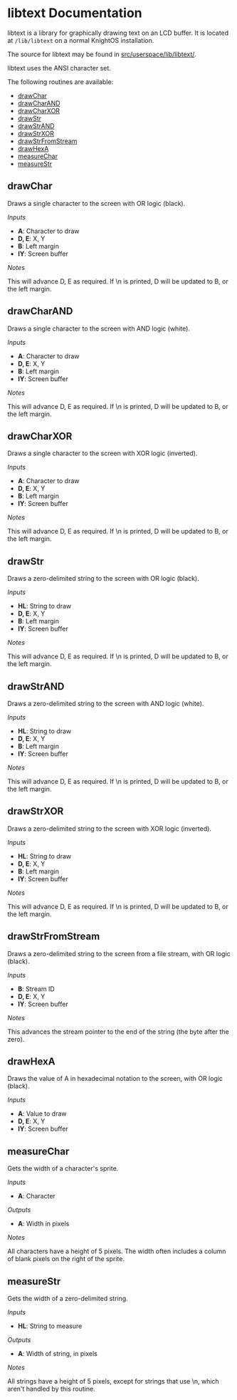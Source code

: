 # libtext Documentation

libtext is a library for graphically drawing text on an LCD buffer. It is located at `/lib/libtext` on a normal KnightOS installation.

The source for libtext may be found in
[src/userspace/lib/libtext/](https://github.com/SirCmpwn/KnightOS/tree/master/src/userspace/lib/libtext).

libtext uses the ANSI character set.

The following routines are available:

* [drawChar](#drawchar)
* [drawCharAND](#drawcharand)
* [drawCharXOR](#drawcharxor)
* [drawStr](#drawstr)
* [drawStrAND](#drawstrand)
* [drawStrXOR](#drawstrxor)
* [drawStrFromStream](#drawstrfromstream)
* [drawHexA](#drawhexa)
* [measureChar](#measurechar)
* [measureStr](#measurestr)

## drawChar

Draws a single character to the screen with OR logic (black).

*Inputs*

* **A**: Character to draw
* **D, E**: X, Y
* **B**: Left margin
* **IY**: Screen buffer

*Notes*

This will advance D, E as required. If \n is printed, D will be updated to B, or the left margin.

## drawCharAND

Draws a single character to the screen with AND logic (white).

*Inputs*

* **A**: Character to draw
* **D, E**: X, Y
* **B**: Left margin
* **IY**: Screen buffer

*Notes*

This will advance D, E as required. If \n is printed, D will be updated to B, or the left margin.

## drawCharXOR

Draws a single character to the screen with XOR logic (inverted).

*Inputs*

* **A**: Character to draw
* **D, E**: X, Y
* **B**: Left margin
* **IY**: Screen buffer

*Notes*

This will advance D, E as required. If \n is printed, D will be updated to B, or the left margin.

## drawStr

Draws a zero-delimited string to the screen with OR logic (black).

*Inputs*

* **HL**: String to draw
* **D, E**: X, Y
* **B**: Left margin
* **IY**: Screen buffer

*Notes*

This will advance D, E as required. If \n is printed, D will be updated to B, or the left margin.

## drawStrAND

Draws a zero-delimited string to the screen with AND logic (white).

*Inputs*

* **HL**: String to draw
* **D, E**: X, Y
* **B**: Left margin
* **IY**: Screen buffer

*Notes*

This will advance D, E as required. If \n is printed, D will be updated to B, or the left margin.

## drawStrXOR

Draws a zero-delimited string to the screen with XOR logic (inverted).

*Inputs*

* **HL**: String to draw
* **D, E**: X, Y
* **B**: Left margin
* **IY**: Screen buffer

*Notes*

This will advance D, E as required. If \n is printed, D will be updated to B, or the left margin.

## drawStrFromStream

Draws a zero-delimited string to the screen from a file stream, with OR logic (black).

*Inputs*

* **B**: Stream ID
* **D, E**: X, Y
* **IY**: Screen buffer

*Notes*

This advances the stream pointer to the end of the string (the byte after the zero).

## drawHexA

Draws the value of A in hexadecimal notation to the screen, with OR logic (black).

*Inputs*

* **A**: Value to draw
* **D, E**: X, Y
* **IY**: Screen buffer

## measureChar

Gets the width of a character's sprite.

*Inputs*

* **A**: Character

*Outputs*

* **A**: Width in pixels

*Notes*

All characters have a height of 5 pixels. The width often includes a column of blank pixels on the right of the sprite.

## measureStr

Gets the width of a zero-delimited string.

*Inputs*

* **HL**: String to measure

*Outputs*

* **A**: Width of string, in pixels

*Notes*

All strings have a height of 5 pixels, except for strings that use \n, which aren't handled by this routine.
